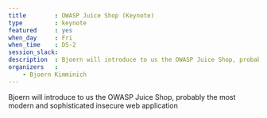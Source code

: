 ```yaml
---
title        : OWASP Juice Shop (Keynote)
type         : keynote
featured     : yes
when_day     : Fri
when_time    : DS-2
session_slack: 
description  : Bjoern will introduce to us the OWASP Juice Shop, probably the most modern and sophisticated insecure web application
organizers   :
    - Bjoern Kimminich
---
```


Bjoern will introduce to us the OWASP Juice Shop, probably the most modern and sophisticated insecure web application

